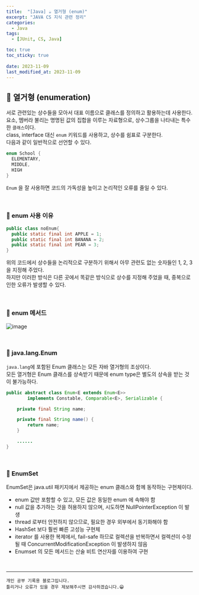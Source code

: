 ```yaml
---
title:  "[Java] ☕ 열거형 (enum)"
excerpt: "JAVA CS 지식 관련 정리"
categories:
  - Java
tags:
  - [JUnit, CS, Java]

toc: true
toc_sticky: true
 
date: 2023-11-09
last_modified_at: 2023-11-09
---
```



## 📖 열거형 (enumeration)

서로 관련있는 상수들을 모아서 대표 이름으로 클래스를 정의하고 활용하는데 사용한다.  
요소, 멤버라 불리는 명명된 값의 집합을 이루는 자료형으로, 상수그룹을 나타내는 특수한 `클래스`이다.  
class, interface 대신 `enum` 키워드를 사용하고, 상수를 쉼표로 구분한다.  
다음과 같이 일반적으로 선언할 수 있다.  

```java
enum School {
  ELEMENTARY,
  MIDDLE,
  HIGH
}
```

`Enum` 을 잘 사용하면 코드의 가독성을 높이고 논리적인 오류를 줄일 수 있다.  

<br>

### 🍄 enum 사용 이유

```java
public class noEnum{
  public static final int APPLE = 1;
  public static final int BANANA = 2;
  public static final int PEAR = 3;
}
```

위의 코드에서 상수들을 논리적으로 구분하기 위해서 아무 관련도 없는 숫자들인 1, 2, 3을 지정해 주었다.  
하지만 이러한 방식은 다른 곳에서 똑같은 방식으로 상수를 지정해 주었을 때, 중복으로 인한 오류가 발생할 수 있다.  


<br>

### 🍄 enum 메서드

![image](https://github.com/yyechan0602/yyechan0602.github.io/assets/37824506/e44c5b4d-c820-4e62-a207-ec2abd72e29b)

<br>

### 🍄 java.lang.Enum

`java.lang`에 포함된 Enum 클래스는 모든 자바 열거형의 조상이다.  
모든 열거형은 Enum 클래스를 상속받기 때문에 enum type은 별도의 상속을 받는 것이 불가능하다.  

```java
public abstract class Enum<E extends Enum<E>>
        implements Constable, Comparable<E>, Serializable {

    private final String name;

    private final String name() {
        return name;
    }

    ......
}
```

<br>

### 🍄 EnumSet

EnumSet은 java.util 패키지에서 제공하는 enum 클래스와 함께 동작하는 구현체이다. 
 
- enum 값만 포함할 수 있고, 모든 값은 동일한 enum 에 속해야 함
- null 값을 추가하는 것을 허용하지 않으며, 시도하면 NullPointerException 이 발생
- thread 로부터 안전하지 않으므로, 필요한 경우 외부에서 동기화해야 함
- HashSet 보다 훨씬 빠른 고성능 구현체
- iterator 를 사용한 복제에서, fail-safe 하므로 컬렉션을 반복하면서 컬렉션이 수정될 때 ConcurrentModificationException 이 발생하지 않음
- Enumset 의 모든 메서드는 산술 비트 연산자를 이용하여 구현

<br>

***
    개인 공부 기록용 블로그입니다.
    틀리거나 오류가 있을 경우 제보해주시면 감사하겠습니다.😁
